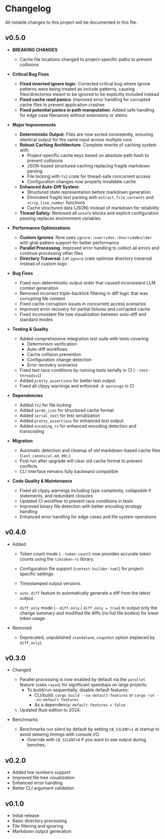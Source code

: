 # Changelog

All notable changes to this project will be documented in this file.

## v0.5.0

- **BREAKING CHANGES**
  - Cache file locations changed to project-specific paths to prevent collisions

- **Critical Bug Fixes**
  - **Fixed inverted ignore logic**: Corrected critical bug where ignore patterns were being treated as include patterns, causing files/directories meant to be ignored to be explicitly included instead
  - **Fixed cache read panics**: Improved error handling for corrupted cache files to prevent application crashes
  - **Fixed potential panics in path manipulation**: Added safe handling for edge case filenames without extensions or stems

- **Major Improvements**
  - **Deterministic Output**: Files are now sorted consistently, ensuring identical output for the same input across multiple runs
  - **Robust Caching Architecture**: Complete rewrite of caching system with:
    - Project-specific cache keys based on absolute path hash to prevent collisions
    - JSON-based structured caching replacing fragile markdown parsing
    - File locking with `fs2` crate for thread-safe concurrent access
    - Configuration changes now properly invalidate cache
  - **Enhanced Auto-Diff System**:
    - Structured state representation before markdown generation
    - Eliminated fragile text parsing with `extract_file_contents` and `strip_line_number` functions
    - Cache structured data (JSON) instead of markdown for reliability
  - **Thread Safety**: Removed all `unsafe` blocks and explicit configuration passing replaces environment variables

- **Performance Optimizations**
  - **Custom Ignores**: Now uses `ignore::overrides::OverrideBuilder` with glob pattern support for better performance
  - **Parallel Processing**: Improved error handling to collect all errors and continue processing other files
  - **Directory Traversal**: Let `ignore` crate optimize directory traversal instead of custom logic

- **Bug Fixes**
  - Fixed non-deterministic output order that caused inconsistent LLM context generation
  - Removed incorrect triple-backtick filtering in diff logic that was corrupting file content
  - Fixed cache corruption issues in concurrent access scenarios
  - Improved error recovery for partial failures and corrupted cache
  - Fixed inconsistent file tree visualization between auto-diff and standard modes

- **Testing & Quality**
  - Added comprehensive integration test suite with tests covering:
    - Determinism verification
    - Auto-diff workflows
    - Cache collision prevention
    - Configuration change detection
    - Error recovery scenarios
  - Fixed test race conditions by running tests serially in CI (`--test-threads=1`)
  - Added `pretty_assertions` for better test output
  - Fixed all clippy warnings and enforced `-D warnings` in CI

- **Dependencies**
  - Added `fs2` for file locking
  - Added `serde_json` for structured cache format
  - Added `serial_test` for test serialization
  - Added `pretty_assertions` for enhanced test output
  - Added `encoding_rs` for enhanced encoding detection and transcoding

- **Migration**
  - Automatic detection and cleanup of old markdown-based cache files (`last_canonical.md`, etc.)
  - First run after upgrade will clear old cache format to prevent conflicts
  - CLI interface remains fully backward compatible

- **Code Quality & Maintenance**
  - Fixed all clippy warnings including type complexity, collapsible if statements, and redundant closures
  - Updated CI workflow to prevent race conditions in tests
  - Improved binary file detection with better encoding strategy handling
  - Enhanced error handling for edge cases and file system operations

## v0.4.0


- Added

  - Token count mode (`--token-count`) now provides accurate token counts using the `tiktoken-rs` library.

  - Configuration file support (`context-builder.toml`) for project-specific settings.

  - Timestamped output versions.

  - `auto_diff` feature to automatically generate a diff from the latest output.
  - `diff_only` mode (`--diff-only` / `diff_only = true`) to output only the change summary and modified file diffs (no full file bodies) for lower token usage.

- Removed
  - Deprecated, unpublished `standalone_snapshot` option (replaced by `diff_only`).


## v0.3.0

- Changed
  - Parallel processing is now enabled by default via the `parallel` feature (uses `rayon`) for significant speedups on large projects.
    - To build/run sequentially, disable default features:
      - CLI/build: `cargo build --no-default-features` or `cargo run --no-default-features`
      - As a dependency: `default-features = false`
  - Updated Rust edition to 2024.

- Benchmarks
  - Benchmarks run silent by default by setting `CB_SILENT=1` at startup to avoid skewing timings with console I/O.
    - Override with `CB_SILENT=0` if you want to see output during benches.

## v0.2.0

- Added line numbers support
- Improved file tree visualization
- Enhanced error handling
- Better CLI argument validation

## v0.1.0

- Initial release
- Basic directory processing
- File filtering and ignoring
- Markdown output generation
